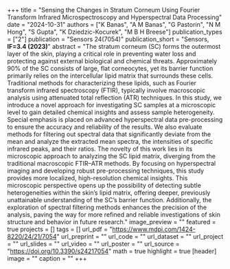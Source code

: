 +++
title = "Sensing the Changes in Stratum Corneum Using Fourier Transform Infrared Microspectroscopy and Hyperspectral Data Processing"
date = "2024-10-31"
authors = ["K Banas", "A M Banas", "G Pastorin", "N M Hong", "S Gupta", "K Dziedzic-Kocurek", "M B H Breese"]
publication_types = ["2"]
publication = "Sensors 24(7054)"
publication_short = "Sensors, **IF=3.4 (2023)**"
abstract = "The stratum corneum (SC) forms the outermost layer of the skin, playing a critical role in preventing water loss and protecting against external biological and chemical threats. Approximately 90% of the SC consists of large, flat corneocytes, yet its barrier function primarily relies on the intercellular lipid matrix that surrounds these cells. Traditional methods for characterizing these lipids, such as Fourier transform infrared spectroscopy (FTIR), typically involve macroscopic analysis using attenuated total reflection (ATR) techniques. In this study, we introduce a novel approach for investigating SC samples at a microscopic level to gain detailed chemical insights and assess sample heterogeneity. Special emphasis is placed on advanced hyperspectral data pre-processing to ensure the accuracy and reliability of the results. We also evaluate methods for filtering out spectral data that significantly deviate from the mean and analyze the extracted mean spectra, the intensities of specific infrared peaks, and their ratios. The novelty of this work lies in its microscopic approach to analyzing the SC lipid matrix, diverging from the traditional macroscopic FTIR–ATR methods. By focusing on hyperspectral imaging and developing robust pre-processing techniques, this study provides more localized, high-resolution chemical insights. This microscopic perspective opens up the possibility of detecting subtle heterogeneities within the skin’s lipid matrix, offering deeper, previously unattainable understanding of the SC’s barrier function. Additionally, the exploration of spectral filtering methods enhances the precision of the analysis, paving the way for more refined and reliable investigations of skin structure and behavior in future research."
image_preview = ""
featured = true
projects = []
tags = []
url_pdf = "https://www.mdpi.com/1424-8220/24/21/7054"
url_preprint = ""
url_code = ""
url_dataset = ""
url_project = ""
url_slides = ""
url_video = ""
url_poster = ""
url_source = "https://doi.org/10.3390/s24217054"
math = true
highlight = true
[header]
image = ""
caption = ""
+++

